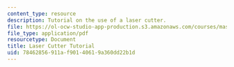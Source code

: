 ```yaml
---
content_type: resource
description: Tutorial on the use of a laser cutter.
file: https://ol-ocw-studio-app-production.s3.amazonaws.com/courses/mas-863-how-to-make-almost-anything-fall-2002/78462856911af90140619a360dd22b1d_tutorial.pdf
file_type: application/pdf
resourcetype: Document
title: Laser Cutter Tutorial
uid: 78462856-911a-f901-4061-9a360dd22b1d
---
```

